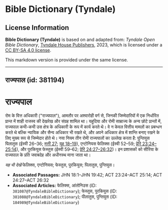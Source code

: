 # Bible Dictionary (Tyndale)

## License Information

**Bible Dictionary (Tyndale)** is based on and adapted from: _Tyndale Open Bible Dictionary_, [Tyndale House Publishers](https://tyndaleopenresources.com/), 2023, which is licensed under a [CC BY-SA 4.0 license](https://creativecommons.org/licenses/by-sa/4.0/legalcode.en).

This markdown version is provided under the same license.



--------------------------------

## राज्यपाल (id: 381194)

राज्यपाल
========

रोम के वित्त अधिकारी ("राज्यपाल"), आमतौर पर अश्वारोही वर्ग से, जिनकी जिम्मेदारियों में एक निर्धारित प्रान्त में शाही राजस्व की देखरेख और संग्रह शामिल था। यहूदिया और रोमी साम्राज्य के अन्य छोटे प्रान्तों में, राज्यपाल कभी\-कभी उस क्षेत्र के अधिकारी के रूप में कार्य करते थे। वे न केवल वित्तीय मामलों का प्रबन्धन करते थे बल्कि न्यायिक और सैन्य अधिकार भी रखते थे, और अपने अधिकार क्षेत्र में शान्ति बनाए रखने के लिए मुख्य रूप से जिम्मेदार होते थे। नया नियम तीन रोमी राज्यपालों का उल्लेख करता है: पुन्तियुस पिलातुस (ईस्वी 26–36; [मत्ती 27](https://ref.ly/Matt27:1-Matt27:66); [यूह 18–19](https://ref.ly/John18:1-John19:42)), एन्टोनियस फेलिक्स (ईस्वी 52–59; [प्रेरि 23:24–25:14](https://ref.ly/Acts23:24-Acts25:14)), और पुरकियुस फेस्तुस (ईस्वी 59–62; [प्रेरि 24:27–26:32](https://ref.ly/Acts24:27-Acts26:32))। इन प्रशासकों को सीरिया के राज्यपाल के प्रति जवाबदेह और अधीनस्थ माना जाता था।

*यह भी देखें*  फेलिक्स, एन्टोनियस; फेस्तुस, पुरकियुस; पिलातुस, पुन्तियुस।

* **Associated Passages:** JHN 18:1–JHN 19:42; ACT 23:24–ACT 25:14; ACT 24:27–ACT 26:32
* **Associated Articles:** फेलिक्स, आंतोनिउस  (ID: `381087@TyndaleBibleDictionary`); फेस्तुस, पुरकियुस (ID: `381088@TyndaleBibleDictionary`); पीलातुस, पुन्तियुस (ID: `184989@TyndaleBibleDictionary`)

